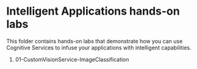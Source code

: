 # Intelligent Applications hands-on labs
This folder contains hands-on labs that demonstrate how you can use Cognitive Services to infuse your applications with intelligent capabilities.

1. 01-CustomVisionService-ImageClassification
